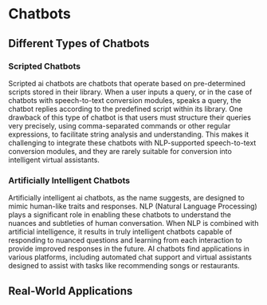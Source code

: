 # Chatbots

## Different Types of Chatbots

### Scripted Chatbots

Scripted ai chatbots are chatbots that operate based on pre-determined scripts stored in their library. When a user inputs a query, or in the case of chatbots with speech-to-text conversion modules, speaks a query, the chatbot replies according to the predefined script within its library. One drawback of this type of chatbot is that users must structure their queries very precisely, using comma-separated commands or other regular expressions, to facilitate string analysis and understanding. This makes it challenging to integrate these chatbots with NLP-supported speech-to-text conversion modules, and they are rarely suitable for conversion into intelligent virtual assistants.

### Artificially Intelligent Chatbots

Artificially intelligent ai chatbots, as the name suggests, are designed to mimic human-like traits and responses. NLP (Natural Language Processing) plays a significant role in enabling these chatbots to understand the nuances and subtleties of human conversation. When NLP is combined with artificial intelligence, it results in truly intelligent chatbots capable of responding to nuanced questions and learning from each interaction to provide improved responses in the future. AI chatbots find applications in various platforms, including automated chat support and virtual assistants designed to assist with tasks like recommending songs or restaurants.

## Real-World Applications

